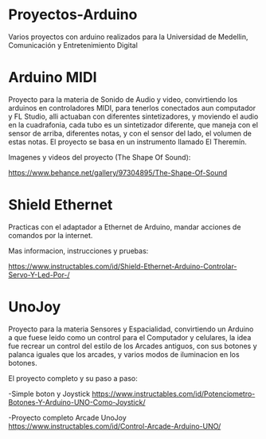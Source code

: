 # Proyectos-Arduino
Varios proyectos con arduino realizados para la Universidad de Medellin, Comunicación y Entretenimiento Digital



# Arduino MIDI
Proyecto para la materia de Sonido de Audio y video, convirtiendo los arduinos en controladores MIDI, para tenerlos conectados aun computador y FL Studio, alli actuaban con diferentes sintetizadores, y moviendo el audio en la cuadrafonia, cada tubo es un sintetizador diferente, que maneja con el sensor de arriba, diferentes notas, y con el sensor del lado, el volumen de estas notas.  El proyecto se basa en un instrumento llamado El Theremín.

Imagenes y videos del proyecto (The Shape Of Sound):

https://www.behance.net/gallery/97304895/The-Shape-Of-Sound



# Shield Ethernet
Practicas con el adaptador a Ethernet de Arduino, mandar acciones de comandos por la internet.


Mas informacion, instrucciones y pruebas:

https://www.instructables.com/id/Shield-Ethernet-Arduino-Controlar-Servo-Y-Led-Por-/



# UnoJoy
Proyecto para la materia Sensores y Espacialidad, convirtiendo un Arduino a que fuese leido como un control para el Computador y celulares, la idea fue recrear un control del estilo de los Arcades antiguos, con sus botones y palanca iguales que los arcades, y varios modos de iluminacion en los botones.


El proyecto completo y su paso a paso:

-Simple boton y Joystick https://www.instructables.com/id/Potenciometro-Botones-Y-Arduino-UNO-Como-Joystick/

-Proyecto completo Arcade UnoJoy https://www.instructables.com/id/Control-Arcade-Arduino-UNO/
